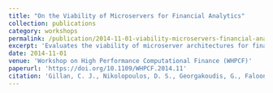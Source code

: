 ```yaml
---
title: "On the Viability of Microservers for Financial Analytics"
collection: publications
category: workshops
permalink: /publication/2014-11-01-viability-microservers-financial-analytics
excerpt: 'Evaluates the viability of microserver architectures for financial analytics applications, examining energy efficiency and performance characteristics for numerical simulation and event processing workloads.'
date: 2014-11-01
venue: 'Workshop on High Performance Computational Finance (WHPCF)'
paperurl: 'https://doi.org/10.1109/WHPCF.2014.11'
citation: 'Gillan, C. J., Nikolopoulos, D. S., Georgakoudis, G., Faloon, R., Tzenakis, G., & Spence, I. (2014). &quot;On the Viability of Microservers for Financial Analytics.&quot; In <i>2014 Seventh Workshop on High Performance Computational Finance</i>, 29-36. https://doi.org/10.1109/WHPCF.2014.11'
---
```

